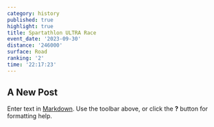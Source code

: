 ```yaml
---
category: history
published: true
highlight: true
title: Spartathlon ULTRA Race
event_date: '2023-09-30'
distance: '246000'
surface: Road
ranking: '2'
time: '22:17:23'
---
```

## A New Post

Enter text in [Markdown](http://daringfireball.net/projects/markdown/). Use the toolbar above, or click the **?** button for formatting help.
